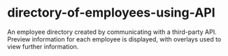 # directory-of-employees-using-API
 An employee directory created by communicating with a third-party API. Preview information for each employee is displayed, with overlays used to view further information. 
